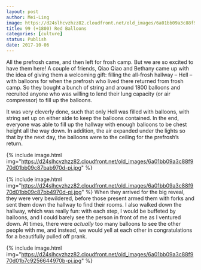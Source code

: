 ```yaml
---
layout: post
author: Mei-Ling
image: https://d24slhcvzhzz82.cloudfront.net/old_images/6a01bb09a3c88f970d01b8d2afb8e8970c-pi.jpg
title: 99 (+1800) Red Balloons
categories: [culture]
status: Publish
date: 2017-10-06
---
```


All the prefrosh came, and then left for frosh camp. But we are so excited to have them here! A couple of friends, Qiao Qiao and Bethany came up with the idea of giving them a welcoming gift: filling the all-frosh hallway – Hell – with balloons for when the prefrosh who lived there returned from frosh camp. So they bought a bunch of string and around 1800 balloons and recruited anyone who was willing to lend their lung capacity (or air compressor) to fill up the balloons.

It was very cleverly done, such that only Hell was filled with balloons, with string set up on either side to keep the balloons contained. In the end, everyone was able to fill up the hallway with enough balloons to be chest height all the way down. In addition, the air expanded under the lights so that by the next day, the balloons were to the ceiling for the prefrosh’s return.


{% include image.html img="https://d24slhcvzhzz82.cloudfront.net/old_images/6a01bb09a3c88f970d01bb09c87bab970d-pi.jpg" %}

{% include image.html img="https://d24slhcvzhzz82.cloudfront.net/old_images/6a01bb09a3c88f970d01bb09c87bb4970d-pi.jpg" %}
When they arrived for the big reveal, they were very bewildered, before those present armed them with forks and sent them down the hallway to find their rooms. I also walked down the hallway, which was really fun: with each step, I would be buffeted by balloons, and I could barely see the person in front of me as I ventured down. At times, there were *actually* too many balloons to see the other people with me, and instead, we would yell at each other in congratulations for a beautifully pulled off prank.


{% include image.html img="https://d24slhcvzhzz82.cloudfront.net/old_images/6a01bb09a3c88f970d01b7c9256644970b-pi.jpg" %}

